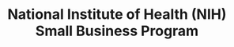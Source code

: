 ---
highlight: "false" 
title: "National Institute of Health (NIH) Small Business Program "
description: "If you're a small business interested in contracting at NIH, please start by reading the information provided by our parent Agency, the Department of Health and Human Services. "
url-link: "https://www.nih.gov/about-nih/what-we-do/get-involved-nih/small-business-opportunities"
type: "HTML"
gov-only: "false"
is-external: "true"
publication-date: "January 01, 2023"
reading-time: "5"
resource-type: "information-slick"
filter: "small-business"
audience: "industry-all-businesses"
branded-offerings: "small-business-support"
---